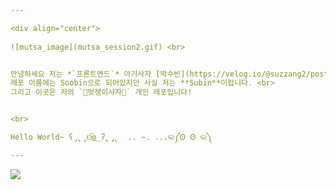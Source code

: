 ```yaml
---

<div align="center">
  
![mutsa_image](mutsa_session2.gif) <br>


안녕하세요 저는 *`프론트엔드`* 아기사자 [박수빈](https://velog.io/@suzzang2/posts)입니다. <br>
레포 이름에는 Soobin으로 되어있지만 사실 저는 **Subin**이랍니다. <br>
그리고 이곳은 저의 `🦁멋쟁이사자🦁` 개인 레포입니다!


<br>

Hello World~ ʕ̡̢̡ʘ̅͟͜ʘ̲̅ʔ̢̡̢  .. ~. ...ଲ༼Ꙩ Ꙩ ଲ༽

---
```


![](https://media.tenor.com/5XvhW-iyx1wAAAAi/hatsune-miku-hatsune.gif)
</div>

